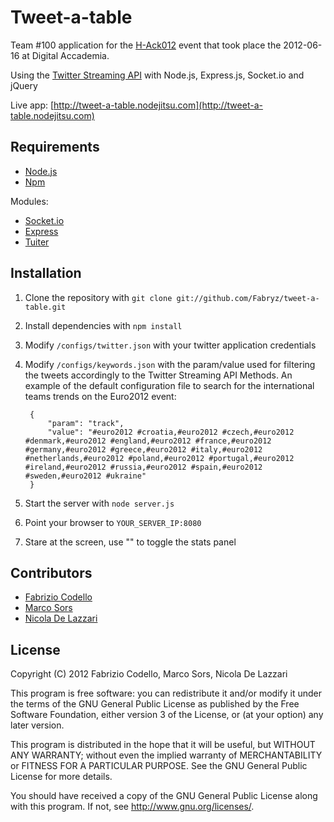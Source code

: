 Tweet-a-table
=============

Team #100 application for the [H-Ack012](http://h-ack.herokuapp.com) event that took place the 2012-06-16 at Digital Accademia.

Using the [Twitter Streaming API](https://dev.twitter.com/docs/streaming-api/methods) with Node.js, Express.js, Socket.io and jQuery

Live app: [http://tweet-a-table.nodejitsu.com](http://tweet-a-table.nodejitsu.com)

Requirements
------------

* [Node.js](http://nodejs.org/)
* [Npm](http://npmjs.org/)

Modules:

* [Socket.io](http://socket.io/)
* [Express](http://expressjs.com/)
* [Tuiter](https://github.com/danzajdband/Tuiter)

Installation
------------

1. Clone the repository with ``git clone git://github.com/Fabryz/tweet-a-table.git``
2. Install dependencies with ``npm install``
3. Modify ``/configs/twitter.json`` with your twitter application credentials
4. Modify ``/configs/keywords.json`` with the param/value used for filtering the tweets accordingly to the Twitter Streaming API Methods.
An example of the default configuration file to search for the international teams trends on the Euro2012 event:

		{
			"param": "track",
			"value": "#euro2012 #croatia,#euro2012 #czech,#euro2012 #denmark,#euro2012 #england,#euro2012 #france,#euro2012 #germany,#euro2012 #greece,#euro2012 #italy,#euro2012 #netherlands,#euro2012 #poland,#euro2012 #portugal,#euro2012 #ireland,#euro2012 #russia,#euro2012 #spain,#euro2012 #sweden,#euro2012 #ukraine"
		}

4. Start the server with ``node server.js``
5. Point your browser to ``YOUR_SERVER_IP:8080``
6. Stare at the screen, use "\" to toggle the stats panel

Contributors
------------

* [Fabrizio Codello](http://fabryz.com/)
* [Marco Sors](http://www.web-expert.it/)
* [Nicola De Lazzari](https://twitter.com/#!/Nicola_DL)

License
-------

Copyright (C) 2012 Fabrizio Codello, Marco Sors, Nicola De Lazzari

This program is free software: you can redistribute it and/or modify
it under the terms of the GNU General Public License as published by
the Free Software Foundation, either version 3 of the License, or
(at your option) any later version.

This program is distributed in the hope that it will be useful,
but WITHOUT ANY WARRANTY; without even the implied warranty of
MERCHANTABILITY or FITNESS FOR A PARTICULAR PURPOSE.  See the
GNU General Public License for more details.

You should have received a copy of the GNU General Public License
along with this program.  If not, see <http://www.gnu.org/licenses/>.